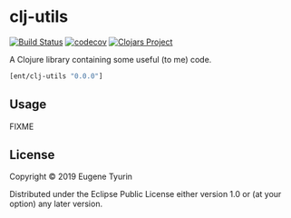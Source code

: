# clj-utils
[![Build Status](https://travis-ci.org/etyurin/clj-utils.svg?branch=master)](https://travis-ci.org/etyurin/clj-utils)
[![codecov](https://codecov.io/gh/etyurin/clj-utils/branch/master/graph/badge.svg)](https://codecov.io/gh/etyurin/clj-utils)
[![Clojars Project](https://img.shields.io/clojars/v/ent/clj-utils.svg)](https://clojars.org/ent/clj-utils)

A Clojure library containing some useful (to me) code.

```clj
[ent/clj-utils "0.0.0"]
```

## Usage

FIXME

## License

Copyright © 2019 Eugene Tyurin

Distributed under the Eclipse Public License either version 1.0 or (at
your option) any later version.
